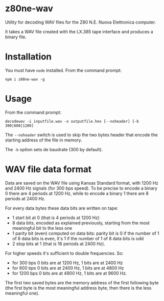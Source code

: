 # z80ne-wav

Utility for decoding WAV files for the Z80 N.E. Nuova Elettronica computer. 

It takes a WAV file created with the LX.385 tape interface and produces a binary file. 

# Installation

You must have `node` installed. From the command prompt:

```
npm i z80ne-wav -g
```

# Usage

From the command prompt:

```
decodewav -i inputfile.wav -o outputfile.hex [--noheader] [-b 300|600|1200]
```

The `--noheader` switch is used to skip the two bytes header that encode the starting address of the file in memory.

The `-b` option sets de baudrate (300 by default).

# WAV file data format

Data are saved on the WAV file using Kansas Standard format, with 1200 Hz and 2400 Hz signals (for 300 bps speed). To be precise to encode a binary 0 there are 4 periods at 1200 Hz, while to encode a binary 1 there are 8 periods at 2400 Hz.

For every data bytes these data bits are written on tape:

- 1 start bit at 0 (that is 4 periods at 1200 Hz)
- 8 data bits, encoded as explained previously, starting from the most meaningful bit to the less one
- 1 parity bit (even) computed on data bits: parity bit is 0 if the number of 1 of 8 data bits is even, it's 1 if the number of 1 of 8 data bits is odd
- 2 stop bits at 1 (that is 16 periods at 2400 Hz).

For higher speeds it's sufficient to double frequencies. So:

- for 300 bps 0 bits are at 1200 Hz, 1 bits are at 2400 Hz
- for 600 bps 0 bits are at 2400 Hz, 1 bits are at 4800 Hz
- for 1200 bps 0 bits are at 4800 Hz, 1 bits are at 9600 Hz.

The first two saved bytes are the memory address of the first following byte (the first byte is the most meaningful address byte, then there is the less meaningful one).
